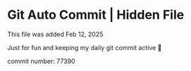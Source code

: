 # Git Auto Commit | Hidden File

This file was added Feb 12, 2025

Just for fun and keeping my daily git commit active 🤪

commit number: 77390
